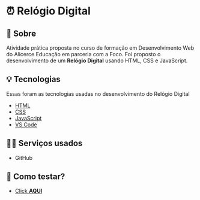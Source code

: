 # ⏰ Relógio Digital 

## 📃 Sobre

Atividade prática proposta no curso de formação em Desenvolvimento Web do Alicerce Educação em parceria com a Foco. Foi proposto o desenvolvimento de um **Relógio Digital** usando HTML, CSS e JavaScript.

## 💡 Tecnologias 

Essas foram as tecnologias usadas no desenvolvimento do Relógio Digital

* [HTML](https://developer.mozilla.org/pt-BR/docs/Web/HTML)
* [CSS](https://developer.mozilla.org/pt-BR/docs/Web/CSS)
* [JavaScript](https://developer.mozilla.org/pt-BR/docs/Web/JavaScript)
* [VS Code](https://code.visualstudio.com)


## 👨‍💻 Serviços usados 

* GitHub

## 👣 Como testar?

* [Click **AQUI**](https://josecmessias.github.io/relogio-digital/)



